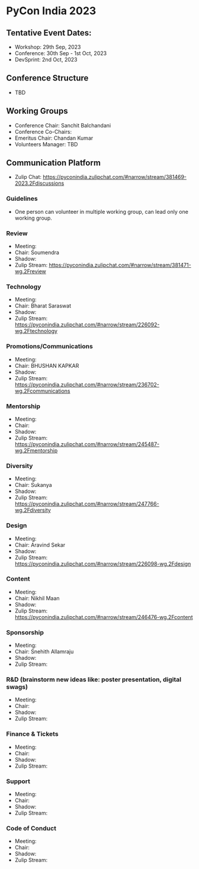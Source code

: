 # PyCon India 2023


## Tentative Event Dates:

- Workshop: 29th Sep, 2023
- Conference: 30th Sep - 1st Oct, 2023
- DevSprint: 2nd Oct, 2023

## Conference Structure
- TBD

## Working Groups

* Conference Chair: Sanchit Balchandani
* Conference Co-Chairs:
* Emeritus Chair: Chandan Kumar
* Volunteers Manager: TBD

## Communication Platform

* Zulip Chat: https://pyconindia.zulipchat.com/#narrow/stream/381469-2023.2Fdiscussions

### Guidelines

* One person can volunteer in multiple working group, can lead only one working group.

### Review

- Meeting:
- Chair: Soumendra
- Shadow:
- Zulip Stream: https://pyconindia.zulipchat.com/#narrow/stream/381471-wg.2Freview

### Technology

- Meeting:
- Chair: Bharat Saraswat
- Shadow:
- Zulip Stream: https://pyconindia.zulipchat.com/#narrow/stream/226092-wg.2Ftechnology

### Promotions/Communications

- Meeting:
- Chair: BHUSHAN KAPKAR
- Shadow:
- Zulip Stream: https://pyconindia.zulipchat.com/#narrow/stream/236702-wg.2Fcommunications

### Mentorship

- Meeting:
- Chair:
- Shadow:
- Zulip Stream: https://pyconindia.zulipchat.com/#narrow/stream/245487-wg.2Fmentorship

### Diversity

- Meeting:
- Chair: Sukanya
- Shadow:
- Zulip Stream: https://pyconindia.zulipchat.com/#narrow/stream/247766-wg.2Fdiversity

### Design

- Meeting:
- Chair: Aravind Sekar
- Shadow:
- Zulip Stream: https://pyconindia.zulipchat.com/#narrow/stream/226098-wg.2Fdesign

### Content

- Meeting:
- Chair: Nikhil Maan
- Shadow: 
- Zulip Stream: https://pyconindia.zulipchat.com/#narrow/stream/246476-wg.2Fcontent

### Sponsorship

- Meeting:
- Chair: Snehith Allamraju
- Shadow:
- Zulip Stream:

### R&D (brainstorm new ideas like: poster presentation, digital swags)

- Meeting:
- Chair:
- Shadow:
- Zulip Stream:

### Finance & Tickets

- Meeting:
- Chair: 
- Shadow:
- Zulip Stream:

### Support

- Meeting:
- Chair:
- Shadow:
- Zulip Stream:

### Code of Conduct

- Meeting:
- Chair:
- Shadow:
- Zulip Stream:

